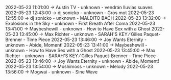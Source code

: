 2022-05-23 11:01:00 -> Austin TV - unknown - vendrán lluvias suaves
2022-05-23 12:43:00 -> dj sonicko - unknown - Gros mot
2022-05-23 12:55:00 -> dj sonicko - unknown - MALDITO BACH
2022-05-23 13:32:00 -> Explosions in the Sky - unknown - First Breath After Coma
2022-05-23 13:41:00 -> Maybeshewill - unknown - How to Have Sex with a Ghost
2022-05-23 13:45:00 -> Max Richter - unknown - SARAH'S KEY ⁄ Gilles Paquet-Brenner - Time Piece
2022-05-23 13:46:00 -> Joy Wants Eternity - unknown - Abide, Moment!
2022-05-23 13:41:00 -> Maybeshewill - unknown - How to Have Sex with a Ghost
2022-05-23 13:45:00 -> Max Richter - unknown - SARAH'S KEY ⁄ Gilles Paquet-Brenner - Time Piece
2022-05-23 13:46:00 -> Joy Wants Eternity - unknown - Abide, Moment!
2022-05-23 13:54:00 -> Moshimoss - unknown - Melody
2022-05-23 13:56:00 -> Mogwai - unknown - Sine Wave
